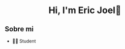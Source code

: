 <div align="center">
<h1 align="center">Hi, I'm Eric Joel👋</h1>
</div>

## Sobre mi
- ​🧑‍🎓​ Student
<br>


